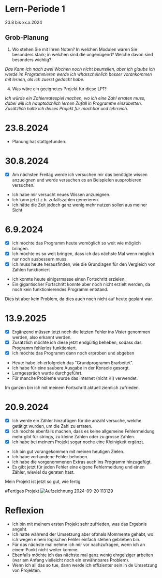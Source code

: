 # Lern-Periode 1

23.8 bis xx.x.2024

## Grob-Planung

1. Wo stehen Sie mit Ihren Noten? In welchen Modulen waren Sie besonders stark; in welchen sind die ungenügend? Welche davon sind besonders wichtig?

*Das Kann ich nach zwei Wochen noch nicht beurteilen, aber ich glaube ich werde im Programmieren werde ich wharscheinlich besser vorankommen mit lernen, als ich zuerst gedacht habe.*

4. Was wäre ein geeignetes Projekt für diese LP1?

*Ich würde ein Zahlenratespiel machen, wo ich eine Zahl erraten muss, dabei will ich hauptsächlich lernen Zufall in Programme einzubetten. Zusätzlich halte ich deises Projekt für machbar und lehrreich.*


# 23.8.2024
* Planung hat stattgefunden.


# 30.8.2024
- [x] Am nächsten Freitag werde ich versuchen mir das benötigte wissen anzueignen und werde versuchen es an Beispielen ausprobieren versuchen.
* Ich habe mir versucht neues Wissen anzueignen.
* Ich kann jetzt z.b. zufallszahlen generieren.
* Ich hätte die Zeit jedoch ganz wenig mehr nutzen sollen aus meiner Sicht.


# 6.9.2024
- [x] Ich möchte das Programm heute womöglich so weit wie möglich bringen.
- [x] Ich möchte es so weit bringen, dass ich das nächste Mal wenn möglich nur noch ausbessern muss.
- [x] Ich muss heute herausfinden, wie die Grundlagen für den Vergleich von Zahlen funktioniert
* Ich konnte heute einigermasse einen Fortschritt erzielen.
* Ein gigantischer Fortschritt konnte aber noch nicht erzielt werden, da noch kein funktionierendes Programm entstand.

Dies ist aber kein Problem, da dies auch noch nicht auf heute geplant war.


# 13.9.2025
- [x] Ergänzend müssen jetzt noch die letzten Fehler ins Visier genommen werden, also erkannt werden.
- [x] Zusätzlich möchte ich diese jetzt endgültig beheben, sodass das Programm fehlerlos funktioniert.
- [x] Ich möchte das Programm dann noch erproben und abgeben
* Heute habe ich erfolgreich das "Grundprogramm Erarbeitet".
* Ich habe für eine saubere Ausgabe in der Konsole gesorgt.
* Lerngespräch wurde durchgeführt.
* Für manche Probleme wurde das Internet (nicht KI) verwendet.

Im ganzen bin ich mit meinem Fortschritt aktuell ziemlich zufrieden.


# 20.9.2024
- [x] Ich werde ein Zähler hinzufügen für die anzahl versuche, welche getätigt wurden, um die Zahl zu erraten.
- [x] Ich möchte ebenfalls machen, dass es keine allgemeine Fehlermeldung mehr gibt für strings, zu kleine Zahlen oder zu grosse Zahlen.
- [x] Ich habe bei meinem Projekt sogar noche eine Kleinigkeit ergänzt.
* Ich bin gut vorangekommen mit meinen heutigen Zielen.
* Ich habe vorhandene Fehler behoben.
* Ich habe die vorgenommenen Extras auch ins Programm hinzugefügt.
* Es gibt jetzt für jeden Fehler eine eigene Fehlermeldung und einen Zähler, wieviel du geraten hast.

Mein Projekt ist jetzt so gut, wie fertig

#Fertiges Projekt
![Aufzeichnung 2024-09-20 113129](https://github.com/user-attachments/assets/7aeda87d-23e2-4b01-b05d-ae5f21deb3d6)

# Reflexion
- Ich bin mit meinem ersten Projekt sehr zufrieden, was das Ergebnis angeht.
- Ich hatte während der Umsetzung aber oftmals Mommente gehabt, wo ich wegen einem logischen Fehler einfach stehen geblieben bin.
- Für das nächste mal nehme ich mir vor nachzufragen, wenn ich an einem Punkt nicht weiter komme.
- Ebenfalls möchte ich das nächste mal ganz wenig ehrgeiziger arbeiten (war am Anfang vielleicht noch ein erwähnbares Problem).
- Wenn ich all das so tue, dann werde ich effizienter sein in de Umsetzung von Projekten.
